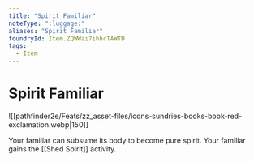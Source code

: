 ```yaml
---
title: "Spirit Familiar"
noteType: ":luggage:"
aliases: "Spirit Familiar"
foundryId: Item.ZQWWai7ihhcTAWTD
tags:
  - Item
---
```


# Spirit Familiar
![[pathfinder2e/Feats/zz_asset-files/icons-sundries-books-book-red-exclamation.webp|150]]

Your familiar can subsume its body to become pure spirit. Your familiar gains the [[Shed Spirit]] activity.
